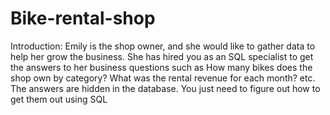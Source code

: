 # Bike-rental-shop
Introduction:
 Emily is the shop owner, and she would like to gather data to help her grow the 
business. She has hired you as an SQL specialist to get the answers to her 
business questions such as How many bikes does the shop own by category? 
What was the rental revenue for each month? etc. The answers are hidden in the 
database. You just need to figure out how to get them out using SQL

